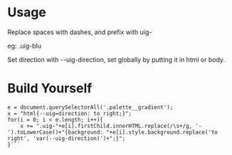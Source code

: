 # Usage
Replace spaces with dashes, and prefix with uig-

eg: .uig-blu

Set direction with --uig-direction, set globally by putting it in html or body.

# Build Yourself

```location.href = 'https://uigradients.com';
e = document.querySelectorAll('.palette__gradient');
x = "html{--uig=direction: to right;}";
for(i = 0; i < e.length; i++){
	x += ".uig-"+e[i].firstChild.innerHTML.replace(/\s+/g, '-').toLowerCase()+"{background: "+e[i].style.background.replace('to right', 'var(--uig-direction)')+";}";
}```
